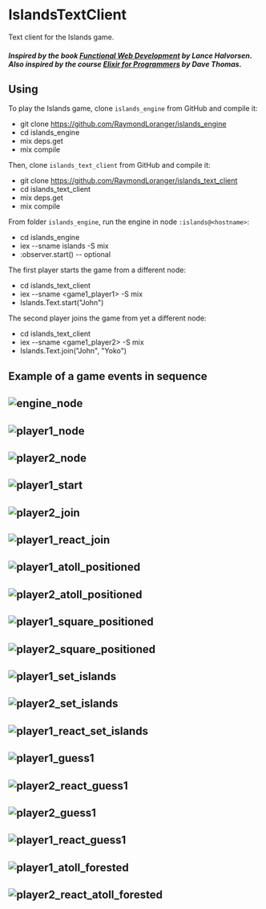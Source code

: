 # IslandsTextClient

 Text client for the Islands game.

##### Inspired by the book [Functional Web Development](https://pragprog.com/book/lhelph/functional-web-development-with-elixir-otp-and-phoenix) by Lance Halvorsen.</br>Also inspired by the course [Elixir for Programmers](https://codestool.coding-gnome.com/courses/elixir-for-programmers) by Dave Thomas.

## Using

To play the Islands game, clone `islands_engine` from GitHub and compile it:

  - git clone https://github.com/RaymondLoranger/islands_engine
  - cd islands_engine
  - mix deps.get
  - mix compile

Then, clone `islands_text_client` from GitHub and compile it:

  - git clone https://github.com/RaymondLoranger/islands_text_client
  - cd islands_text_client
  - mix deps.get
  - mix compile

From folder `islands_engine`, run the engine in node `:islands@<hostname>`:

  - cd islands_engine
  - iex --sname islands -S mix
  - :observer.start() -- optional

The first player starts the game from a different node:

  - cd islands_text_client
  - iex --sname <game1_player1> -S mix
  - Islands.Text.start("John")

The second player joins the game from yet a different node:

  - cd islands_text_client
  - iex --sname <game1_player2> -S mix
  - Islands.Text.join("John", "Yoko")

## Example of a game events in sequence
## ![engine_node](images/engine_node.png)
## ![player1_node](images/player1_node.png)
## ![player2_node](images/player2_node.png)
## ![player1_start](images/player1_start.png)
## ![player2_join](images/player2_join.png)
## ![player1_react_join](images/player1_react_join.png)
## ![player1_atoll_positioned](images/player1_atoll_positioned.png)
## ![player2_atoll_positioned](images/player2_atoll_positioned.png)
## ![player1_square_positioned](images/player1_square_positioned.png)
## ![player2_square_positioned](images/player2_square_positioned.png)
## ![player1_set_islands](images/player1_set_islands.png)
## ![player2_set_islands](images/player2_set_islands.png)
## ![player1_react_set_islands](images/player1_react_set_islands.png)
## ![player1_guess1](images/player1_guess1.png)
## ![player2_react_guess1](images/player2_react_guess1.png)
## ![player2_guess1](images/player2_guess1.png)
## ![player1_react_guess1](images/player1_react_guess1.png)
## ![player1_atoll_forested](images/player1_atoll_forested.png)
## ![player2_react_atoll_forested](images/player2_react_atoll_forested.png)
